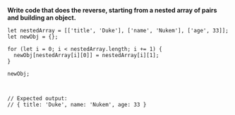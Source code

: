 **Write code that does the reverse, starting from a nested array of pairs and building an object.**

```
let nestedArray = [['title', 'Duke'], ['name', 'Nukem'], ['age', 33]];
let newObj = {};

for (let i = 0; i < nestedArray.length; i += 1) {
  newObj[nestedArray[i][0]] = nestedArray[i][1];
}

newObj;



// Expected output:
// { title: 'Duke', name: 'Nukem', age: 33 }
```
